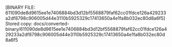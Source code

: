 [BINARY FILE: 611090de8d9615ee1e7406884bd3d12bf5568879faf62cc01fdce126a429233a2df8798c906005d44e3110b5925329c17413650a4e1fa8b032ec80d8a6f5]
Stored copy: docs/converted-binary/611090de8d9615ee1e7406884bd3d12bf5568879faf62cc01fdce126a429233a2df8798c906005d44e3110b5925329c17413650a4e1fa8b032ec80d8a6f5

